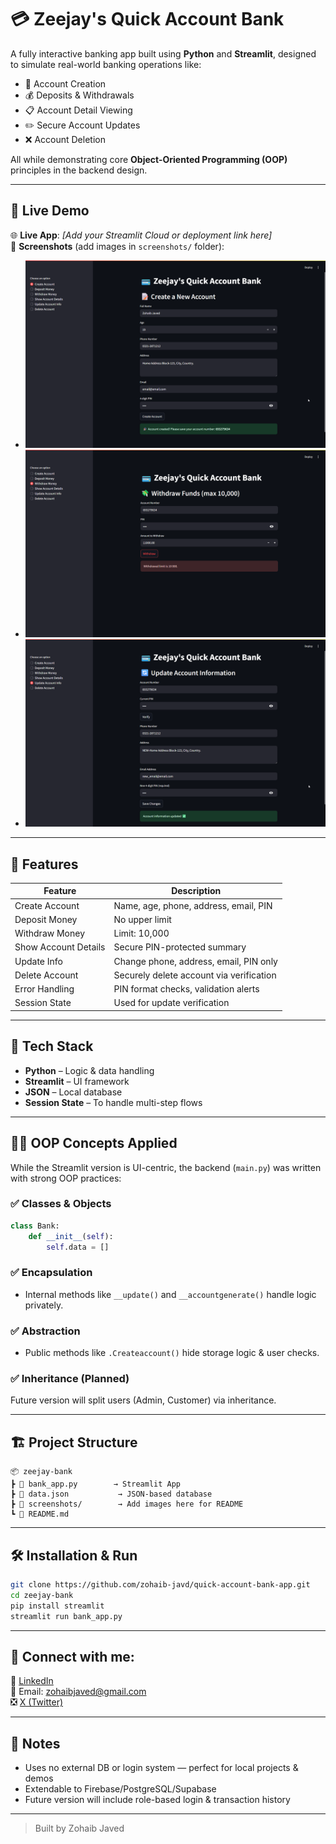 
# 💳 Zeejay's Quick Account Bank

A fully interactive banking app built using **Python** and **Streamlit**, designed to simulate real-world banking operations like:

- 🔐 Account Creation  
- 💰 Deposits & Withdrawals  
- 📋 Account Detail Viewing  
- ✏️ Secure Account Updates  
- ❌ Account Deletion  

All while demonstrating core **Object-Oriented Programming (OOP)** principles in the backend design.

---

## 🚀 Live Demo

🌐 **Live App**: _[Add your Streamlit Cloud or deployment link here]_  
📸 **Screenshots** (add images in `screenshots/` folder):
- ![Home Screen](image/home.png)
- ![Withdraw Money](image/withdraw.png)
- ![Update Info](image/update_info.png)

---

## 🧠 Features

| Feature                | Description                               |
|------------------------|-------------------------------------------|
| Create Account         | Name, age, phone, address, email, PIN     |
| Deposit Money          | No upper limit                            |
| Withdraw Money         | Limit: 10,000                             |
| Show Account Details   | Secure PIN-protected summary              |
| Update Info            | Change phone, address, email, PIN only    |
| Delete Account         | Securely delete account via verification  |
| Error Handling         | PIN format checks, validation alerts      |
| Session State          | Used for update verification              |

---

## 🧰 Tech Stack

- **Python** – Logic & data handling
- **Streamlit** – UI framework
- **JSON** – Local database
- **Session State** – To handle multi-step flows

---

## 👨‍🏫 OOP Concepts Applied

While the Streamlit version is UI-centric, the backend (`main.py`) was written with strong OOP practices:

### ✅ Classes & Objects
```python
class Bank:
    def __init__(self):
        self.data = []
```

### ✅ Encapsulation
- Internal methods like `__update()` and `__accountgenerate()` handle logic privately.

### ✅ Abstraction
- Public methods like `.Createaccount()` hide storage logic & user checks.

### ✅ Inheritance (Planned)
Future version will split users (Admin, Customer) via inheritance.

---

## 🏗 Project Structure

```
📦 zeejay-bank
┣ 📜 bank_app.py        → Streamlit App
┣ 📜 data.json           → JSON-based database
┣ 📁 screenshots/        → Add images here for README
┗ 📜 README.md
```

---

## 🛠 Installation & Run

```bash
git clone https://github.com/zohaib-javd/quick-account-bank-app.git
cd zeejay-bank
pip install streamlit
streamlit run bank_app.py
```

---

## 📲 Connect with me:

🔗 [LinkedIn](https://www.linkedin.com/in/zohaib-javd)  
📧 Email: zohaibjaved@gmail.com  
❎ [X (Twitter)](https://x.com/zohaibjaved)

---

## 📌 Notes

- Uses no external DB or login system — perfect for local projects & demos  
- Extendable to Firebase/PostgreSQL/Supabase  
- Future version will include role-based login & transaction history

---

> Built by Zohaib Javed 
